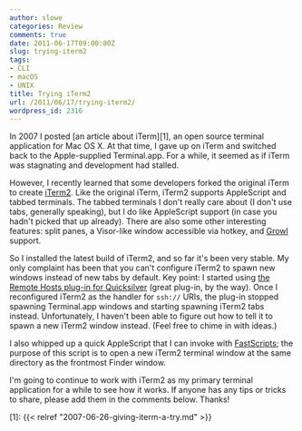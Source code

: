 ```yaml
---
author: slowe
categories: Review
comments: true
date: 2011-06-17T09:00:00Z
slug: trying-iterm2
tags:
- CLI
- macOS
- UNIX
title: Trying iTerm2
url: /2011/06/17/trying-iterm2/
wordpress_id: 2316
---
```


In 2007 I posted [an article about iTerm][1], an open source terminal application for Mac OS X. At that time, I gave up on iTerm and switched back to the Apple-supplied Terminal.app. For a while, it seemed as if iTerm was stagnating and development had stalled.

However, I recently learned that some developers forked the original iTerm to create [iTerm2](http://www.iterm2.com/). Like the original iTerm, iTerm2 supports AppleScript and tabbed terminals. The tabbed terminals I don't really care about (I don't use tabs, generally speaking), but I do like AppleScript support (in case you hadn't picked that up already). There are also some other interesting features: split panes, a Visor-like window accessible via hotkey, and [Growl](http://growl.info/) support.

So I installed the latest build of iTerm2, and so far it's been very stable. My only complaint has been that you can't configure iTerm2 to spawn new windows instead of new tabs by default. Key point: I started using [the Remote Hosts plug-in for Quicksilver](https://github.com/skurfer/RemoteHosts-qsplugin) (great plug-in, by the way). Once I reconfigured iTerm2 as the handler for `ssh://` URIs, the plug-in stopped spawning Terminal.app windows and starting spawning iTerm2 tabs instead. Unfortunately, I haven't been able to figure out how to tell it to spawn a new iTerm2 window instead. (Feel free to chime in with ideas.)

I also whipped up a quick AppleScript that I can invoke with [FastScripts](http://www.red-sweater.com/fastscripts/); the purpose of this script is to open a new iTerm2 terminal window at the same directory as the frontmost Finder window.

I'm going to continue to work with iTerm2 as my primary terminal application for a while to see how it works. If anyone has any tips or tricks to share, please add them in the comments below. Thanks!

[1]: {{< relref "2007-06-26-giving-iterm-a-try.md" >}}
